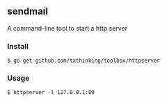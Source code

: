 ## sendmail

A command-line tool to start a http server

### Install
```
$ go get github.com/txthinking/toolbox/httpserver
```

### Usage

```
$ httpserver -l 127.0.0.1:80
```

